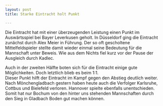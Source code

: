 ```yaml
---
layout: post
title: Starke Eintracht holt Punkt

---
```


Die Eintracht hat mit einer überzeugenden Leistung einen Punkt im Auswärtsspiel bei Bayer Leverkusen geholt. In Düsseldorf ging die Eintracht zunächst durch Alex Meier in Führung. Der so oft gescholtene Mittelfeldspieler stellte damit wieder einmal seine Bedeutung für die Mannschaft unter Beweis. Wie aus dem Nichts fiel kurz vor der Pause der Ausgleich durch Kadlec.

Auch in der zweiten Hälfte boten sich für die Eintracht einige gute Möglichkeiten. Doch letztlich blieb es beim 1:1.  
Dieser Punkt hilft der Eintracht im Kampf gegen den Abstieg deutlich weiter. Nach Mönchengladbach gestern haben heute auch die Verfolger Karlsruhe, Cottbus und Bielefeld verloren. Hannover spielte ebenfalls unentschieden. Somit hat nur Bochum von den hinter uns stehenden Mannschaften durch den Sieg in Gladbach Boden gut machen können.
